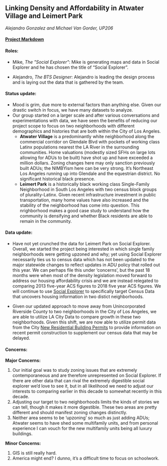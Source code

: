 ## Linking Density and Affordability in Atwater Village and Leimert Park
_Alejandro Gonzalez and Michael Van Gorder, UP206_

#### [Project Markdown](https://github.com/alejandrodobiegonzalez/GroupAssignment1/tree/main/Group%20Assignments)

#### Roles: 

* Mike, _*The "Social Explorer"*_: Mike is generating maps and data in Social Explorer and he has chosen the title of “Social Explorer”.

* Alejandro, _*The BTS Designer*_: Alejandro is leading the design process and is laying out the data that is gathered by the team. 

#### Status update:

* Mood is grim, due more to external factors than anything else. Given our drastic switch in focus, we have many datasets to analyze. 
* Our group started on a larger scale and after various conversations and experimentations with data, we have seen the benefits of reducing our project scope to focus on two neighborhoods with different demographics and histories that are both within the City of Los Angeles.
  * **Atwater Village** is a predominantly white neighborhood along the commercial corridor on Glendale Blvd with pockets of working class Latinx populations nearest the LA River in the surrounding communities. Home valuations (modestly sized SFHs on large lots allowing for ADUs to be built) have shot up and have exceeded a million dollars. Zoning changes here may only sanction previously built ADUs; the NIMBYism here can be very strong. It’s Northeast Los Angeles running up into Glendale and the equestrian district. No significant historical black presence.
  * **Leimert Park** is a historically black working class Single-Family Neighborhood in South Los Angeles with two census block groups of plurality-Latinx. Given recent infrastructure investment in public transportation, many home values have also increased and the stability of the neighborhood has come into question. This nrighborhood makes a good case study to understand how the community is densifying and whether Black residents are able to remain in the community. 


#### Data update:

* Have not yet crunched the data for Leimert Park on Social Explorer. Overall, we started the project being interested in which single family neighborhoods were getting upzoned and why; yet using Social Explorer necessarily ties us to census data which has not been updated to the major statewide changes to reflect updates in ADU policy that rolled out this year. We can perhaps file this under ‘concerns’, but the past 18 months were when most of the density legislation moved forward to address our housing affordability crisis and we are instead relegated to comparing 2013 five-year ACS figures to 2018 five year ACS figures. We will continue to use [Social Explorer](https://data.census.gov/cedsci/table?g=0400000US06_1600000US0644000&d=ACS%205-Year%20Estimates%20Data%20Profiles&tid=ACSDP5Y2018.DP04) to specifically target Census Data that uncovers housing information in two distict neighborhoods. 

* Given our updated approach to move away from Unincorporated Riverside County to two neighborhoods in the City of Los Angeles, we are able to utilize LA City Data to compare growth in these two neighborhoods. Given this shift, we are now able to utilize permit data from the City [New Residential Building Permits](https://data.lacity.org/A-Prosperous-City/New-Residential-Building-Permits-over-100k/peyn-q7x3) to provide information on recent permit construction to supplement our census data that may be delayed. 

#### Concerns:

**Major Concerns:** 

1. Our initial goal was to study zoning issues that are extremely contemporaneous and are therefore unrepresented on Social Explorer. If there are other data that can rival the extremely digestible social explorer we’d love to see it, but in all likelihood we need to adjust our interests to comparing earlier in this decade to somewhat recently in this decade. 
2. Adjusting our target to two neighborhoods limits the kinds of stories we can tell, though it makes it more digestible. These two areas are pretty different and should manifest zoning changes distinctly. 
3. Neither area seems to be ‘upzoning’ so much as just adding ADUs; Atwater seems to have shed some multifamily units, and from personal experience I can vouch for the new multifamily units being all luxury buildings. 


**Minor Concerns:**

1. GIS is still really hard. 
2. America might end? I dunno, it’s a difficult time to focus on schoolwork. 

